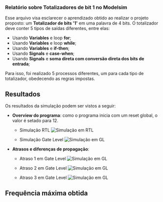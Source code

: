 ### Relatório sobre Totalizadores de bit 1 no Modelsim

Esse arquivo visa esclarecer o aprendizado obtido ao realizar o projeto proposto: um **Totalizador de bits '1'** em uma palavra de 4 bits. O totalizador deve conter 5 tipos de saídas diferentes, entre elas:

* Usando **Variables** e loop **for**;
* Usando **Variables** e loop **while**;
* Usando **Variables** e **if-then**;
* Usando **Signals** e **case-when**;
* Usando **Signals** e **soma direta com conversão direta dos bits de entrada**;

Para isso, foi realizado 5 processos diferentes, um para cada tipo de totalizador, obedecendo as regras impostas.

## Resultados

Os resultados da simulação podem ser vistos a seguir:

* **Overview do programa**: como o programa inicia com um reset global, o valor é setado para 12.

    * Simulação RTL
    ![Simulação em RTL](./img/TotalizadorB_rtl.png)

    * Simulação Gate Level
    ![Simulação em GL](./img/TotalizadorB_gate.png)

* **Atrasos e diferenças de propagação**:

    * Atraso 1 em Gate Level
    ![Simulação em GL](./img/TotalizadorB_atrasoComparativo.png)
  
    * Atraso 2 em Gate Level
    ![Simulação em GL](./img/TotalizadorB_atraso2.png)

    * Atraso 3 em Gate Level
    ![Simulação em GL](./img/TotalizadorB_atraso3.png)
## Frequência máxima obtida


